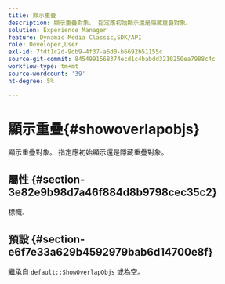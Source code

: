 ```yaml
---
title: 顯示重疊
description: 顯示重疊對象。 指定應初始顯示還是隱藏重疊對象。
solution: Experience Manager
feature: Dynamic Media Classic,SDK/API
role: Developer,User
exl-id: 7fdf1c2d-9db9-4f37-a6d0-b6692b51155c
source-git-commit: 8454991568374ecd1c4babdd3210250ea7988c4c
workflow-type: tm+mt
source-wordcount: '39'
ht-degree: 5%

---
```


# 顯示重疊{#showoverlapobjs}

顯示重疊對象。 指定應初始顯示還是隱藏重疊對象。

## 屬性 {#section-3e82e9b98d7a46f884d8b9798cec35c2}

標幟.

## 預設 {#section-e6f7e33a629b4592979bab6d14700e8f}

繼承自 `default::ShowOverlapObjs` 或為空。
